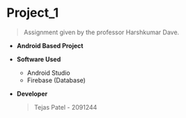 # Project_1
  > Assignment given by the professor Harshkumar Dave.

* **Android Based Project**

* **Software Used**
  - Android Studio 
  - Firebase  (Database)

* **Developer** 
  > Tejas Patel - 2091244
  

